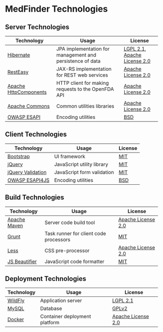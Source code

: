 # MedFinder Technologies

## Server Technologies

| Technology  | Usage                                                     | License                      |
|-------------|-----------------------------------------------------------|------------------------------|
| [Hibernate](http://hibernate.org/) | JPA implementation for management and persistence of data | [LGPL 2.1](https://www.gnu.org/licenses/old-licenses/lgpl-2.1.en.html), [Apache License 2.0](http://www.apache.org/licenses/LICENSE-2.0) |
| [RestEasy](http://resteasy.jboss.org/) | JAX-RS implementation for REST web services | [Apache License 2.0](http://www.apache.org/licenses/LICENSE-2.0) |
| [Apache HttpComponents](https://hc.apache.org/) | HTTP client for making requests to the OpenFDA API | [Apache License 2.0](http://www.apache.org/licenses/LICENSE-2.0) |
| [Apache Commons](https://commons.apache.org/) | Common utilities libraries | [Apache License 2.0](http://www.apache.org/licenses/LICENSE-2.0) |
| [OWASP ESAPI](https://www.owasp.org/index.php/Category:OWASP_Enterprise_Security_API#tab=Java_EE) | Encoding utilities | [BSD](http://opensource.org/licenses/BSD-3-Clause) |


## Client Technologies
| Technology  | Usage                                                     | License                      |
|-------------|-----------------------------------------------------------|------------------------------|
| [Bootstrap](http://getbootstrap.com/)   | UI framework | [MIT](http://opensource.org/licenses/MIT) |
| [jQuery](http://jquery.com/)    | JavaScript utility library               | [MIT](http://opensource.org/licenses/MIT) |
| [jQuery Validation](http://jqueryvalidation.org/) | JavaScript form validation | [MIT](http://opensource.org/licenses/MIT) |
| [OWASP ESAPI4JS](https://code.google.com/p/owasp-esapi-js/) | Encoding utilities | [BSD](http://opensource.org/licenses/BSD-3-Clause) |


## Build Technologies

| Technology  | Usage                                                     | License                      |
|-------------|-----------------------------------------------------------|------------------------------|
| [Apache Maven](https://maven.apache.org/)   | Server code build tool | [Apache License 2.0](http://www.apache.org/licenses/LICENSE-2.0) |
| [Grunt](http://gruntjs.com/)    | Task runner for client code processors | [MIT](http://opensource.org/licenses/MIT) |
| [Less](http://lesscss.org/) | CSS pre-processor | [Apache License 2.0](http://www.apache.org/licenses/LICENSE-2.0) |
| [JS Beautifier](http://jsbeautifier.org/) | JavaScript code formatter | [MIT](http://opensource.org/licenses/MIT) |

## Deployment Technologies

| Technology  | Usage                                                     | License                      |
|-------------|-----------------------------------------------------------|------------------------------|
| [WildFly](http://wildfly.org/)  | Application server | [LGPL 2.1](https://www.gnu.org/licenses/old-licenses/lgpl-2.1.en.html) |
| [MySQL](https://www.mysql.com/)    | Database | [GPLv2](https://www.gnu.org/licenses/old-licenses/gpl-2.0.en.html) |
| [Docker](https://www.docker.com/) | Container deployment platform | [Apache License 2.0](http://www.apache.org/licenses/LICENSE-2.0) |